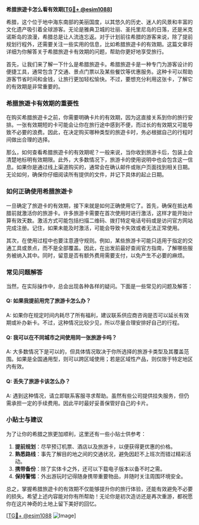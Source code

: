 **希腊旅遊卡怎么看有效期[[TG💪+ @esim1088](https://t.me/s/esim1088)]**

希腊，这个位于地中海东南部的美丽国度，以其悠久的历史、迷人的风景和丰富的文化遗产吸引着全球游客。无论是雅典卫城的壮丽、圣托里尼岛的日落，还是米克诺斯岛的浪漫，希腊总是让人流连忘返。对于计划前往希腊的游客来说，除了提前规划行程外，还需要关注一些实用的信息，比如希腊旅遊卡的有效期。这篇文章将详细为你解答关于希腊旅遊卡有效期的问题，帮助你更好地享受旅行。

首先，让我们来了解一下什么是希腊旅遊卡。希腊旅遊卡是一种专门为游客设计的便捷工具，通常包含了交通、景点门票以及某些餐饮等优惠服务。这种卡可以帮助游客节省时间和金钱，让旅行更加轻松愉快。不过，要想充分利用这张卡，了解它的有效期是非常重要的。

### 希腊旅遊卡有效期的重要性

在购买希腊旅遊卡之前，你需要明确卡片的有效期，因为这直接关系到你的旅行安排。一张有效期短的卡可能会让你在旅行途中感到不便，而过长的有效期又可能导致不必要的浪费。因此，在决定购买哪种类型的旅遊卡时，务必根据自己的行程时间做出合理的选择。

那么，如何查看希腊旅遊卡的有效期呢？一般来说，当你收到旅游卡后，包装上会清楚地标明有效期限。此外，大多数情况下，旅游卡的使用说明中也会包含这一信息。如果你是通过线上渠道购买的，通常会在确认邮件或账户页面找到相关日期。无论如何，确保你仔细阅读所有提供的文件，并记下具体的起止日期。

### 如何正确使用希腊旅遊卡

一旦确定了旅遊卡的有效期，接下来就是如何正确使用它了。首先，确保在抵达希腊前就激活你的旅游卡。许多旅游卡需要在首次使用时进行激活，这样才能开始计算有效天数。激活方式可能包括扫描二维码、拨打特定电话号码或是访问官方网站完成注册。记住，如果未能及时激活，可能会导致卡失效或者无法正常使用。

其次，在使用过程中也要注意遵守规则。例如，某些旅游卡可能只适用于指定的交通工具或景点，而不是全部覆盖。因此，在出发前最好查阅官方指南，了解哪些服务被纳入其中。同时，留意是否有额外费用需要支付，以免产生不必要的麻烦。

### 常见问题解答

当然，在实际操作中，总会出现各种各样的疑问。下面是一些常见的问题及解答：

#### Q: 如果我提前用完了旅游卡怎么办？
A: 如果你在规定时间内耗尽了所有福利，建议联系供应商咨询是否可以延长有效期或补办新卡。不过，这种情况比较少见，所以尽量合理安排好自己的行程。

#### Q: 我可以在不同城市之间使用同一张旅游卡吗？
A: 大多数情况下是可以的，但具体情况取决于你所选择的旅游卡类型及其覆盖范围。如果是全国通用型，则可以跨区域使用；若是区域性产品，则仅限于特定地区内有效。

#### Q: 丢失了旅游卡该怎么办？
A: 遇到这种情况，请立即联系客服寻求帮助。虽然有些公司提供挂失服务，但仍需承担一定的手续费用。因此平时最好妥善保管好自己的卡片。

### 小贴士与建议

为了让你的希腊之旅更加顺利，这里还有一些小贴士供参考：

1. **提前规划**：尽早预订机票、酒店以及旅游卡，以便获得更优惠的价格。
2. **熟悉路线**：事先了解目的地之间的交通状况，避免因赶不上班次而错过精彩活动。
3. **携带备份**：除了实体卡之外，还可以下载电子版本以备不时之需。
4. **保持警惕**：外出游玩时记得随身携带重要物品，并随时关注周围环境安全。

总之，掌握希腊旅遊卡的有效期不仅能够提升你的旅行体验，还能有效避免不必要的损失。希望上述内容能对你有所帮助！无论你是初次造访还是再次重游，都祝愿你在这片神奇的土地上留下美好的回忆。

[[TG💪+ @esim1088](https://t.me/s/esim1088) ![Image](https://i.postimg.cc/4NQfJmqS/Snipaste-2025-05-13-00-14-12.png)]